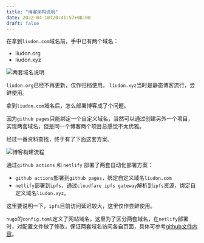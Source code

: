 ```yaml
---
title: "博客架构说明"
date: 2022-04-10T20:41:57+08:00
draft: false
---
```


在拿到`liudon.com`域名前，手中已有两个域名：

- liudon.org
- liudon.xyz

![两套域名说明](https://blog-1251768242.cos.ap-shanghai.myqcloud.com/%E5%8D%9A%E5%AE%A2%E6%9E%B6%E6%9E%84.png)

`liudon.org`已经不再更新，仅作归档使用。
`liudon.xyz`当时是静态博客流行，尝鲜使用。

拿到`liudon.com`域名后，怎么部署博客成了个问题。

因为`github pages`只能绑定一个自定义域名，当然可以通过创建另外一个项目，实现两套域名，但是同一个博客两个项目总感觉不太优雅。

经过一番资料查找，终于有了下面这套方案。

![博客构建流程](https://blog-1251768242.cos.ap-shanghai.myqcloud.com/%E5%8D%9A%E5%AE%A2%E6%9E%84%E5%BB%BA%E6%B5%81%E7%A8%8B.png)

通过`github actions` 和 `netlify` 部署了两套自动化部署方案：

- `github actions`部署到`github pages`，绑定自定义域名`liudon.com`
- `netlify`部署到`ipfs`，通过`cloudfare ipfs gateway`解析到`ipfs`资源，绑定自定义域名`liudon.xyz`。

这里要说明一下，`ipfs`目前访问延迟较大，这里仅作尝鲜使用。

`hugo`的`config.toml`定义了网站域名，这里为了区分两套域名，在`netlify`部署时，对配置文件做了修改，保证两套域名访问各自页面，具体可参考[github文件内容](https://github.com/Liudon/liudon.github.io/blob/code/netlify.toml)。